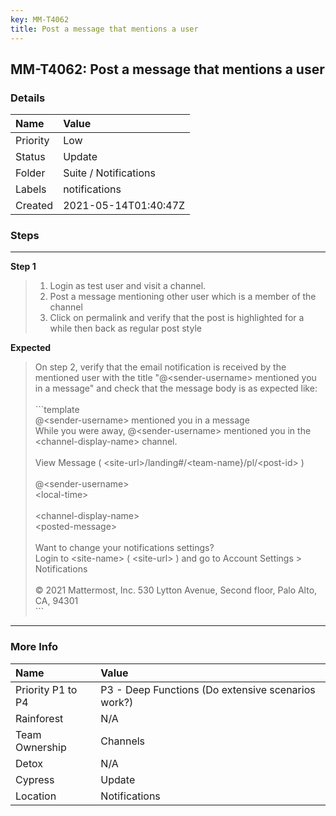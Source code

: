 ```yaml
---
key: MM-T4062
title: Post a message that mentions a user
---
```


## MM-T4062: Post a message that mentions a user

### Details

| Name     | Value                 |
| :------- | :-------------------- |
| Priority | Low                   |
| Status   | Update                |
| Folder   | Suite / Notifications |
| Labels   | notifications         |
| Created  | 2021-05-14T01:40:47Z  |

### Steps

<hr/>

**Step 1**

> <article><ol><li>Login as test user and visit a channel.</li><li>Post a message mentioning other user which is a member of the channel</li><li>Click on permalink and verify that the post is highlighted for a while then back as regular post style</li></ol></article>

**Expected**

> <article>On step 2, verify that the email notification is received by the mentioned user with the title "@&lt;sender-username&gt; mentioned you in a message" and check that the message body is as expected like:<br><br>```template<br>@&lt;sender-username&gt; mentioned you in a message<br>While you were away, @&lt;sender-username&gt; mentioned you in the &lt;channel-display-name&gt; channel.<br><br>View Message ( &lt;site-url&gt;/landing#/&lt;team-name}/pl/&lt;post-id&gt; )<br><br>@&lt;sender-username&gt;<br>&lt;local-time&gt;<br><br>&lt;channel-display-name&gt;<br>&lt;posted-message&gt;<br><br>Want to change your notifications settings?<br>Login to &lt;site-name&gt; ( &lt;site-url&gt; ) and go to Account Settings &gt; Notifications<br><br>© 2021 Mattermost, Inc. 530 Lytton Avenue, Second floor, Palo Alto, CA, 94301<br>```</article>

<hr/>

### More Info

| Name              | Value                                              |
| :---------------- | :------------------------------------------------- |
| Priority P1 to P4 | P3 - Deep Functions (Do extensive scenarios work?) |
| Rainforest        | N/A                                                |
| Team Ownership    | Channels                                           |
| Detox             | N/A                                                |
| Cypress           | Update                                             |
| Location          | Notifications                                      |
